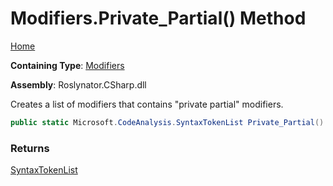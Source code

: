 # Modifiers\.Private\_Partial\(\) Method

[Home](../../../../README.md)

**Containing Type**: [Modifiers](../README.md)

**Assembly**: Roslynator\.CSharp\.dll

  
Creates a list of modifiers that contains "private partial" modifiers\.

```csharp
public static Microsoft.CodeAnalysis.SyntaxTokenList Private_Partial()
```

### Returns

[SyntaxTokenList](https://docs.microsoft.com/en-us/dotnet/api/microsoft.codeanalysis.syntaxtokenlist)

